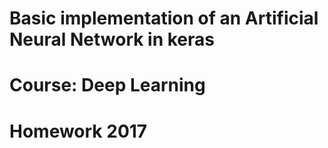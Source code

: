 # Basic implementation of an Artificial Neural Network in keras 
# Course: Deep Learning 
# Homework 2017


